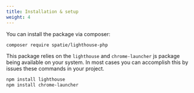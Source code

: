 ```yaml
---
title: Installation & setup
weight: 4
---
```


You can install the package via composer:

```bash
composer require spatie/lighthouse-php
```

This package relies on the `lighthouse` and `chrome-launcher` js package being available on your system. In most cases you can accomplish this by issues these commands in your project.

```bash
npm install lighthouse
npm install chrome-launcher
```
